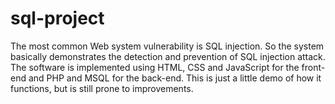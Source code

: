 # sql-project
The most common Web system vulnerability is SQL injection. So the system basically demonstrates the detection and prevention of SQL injection attack. The software is implemented using HTML, CSS and JavaScript  for the front-end and PHP and MSQL for the back-end.
This is just a little demo of how it functions, but is still prone to improvements.
